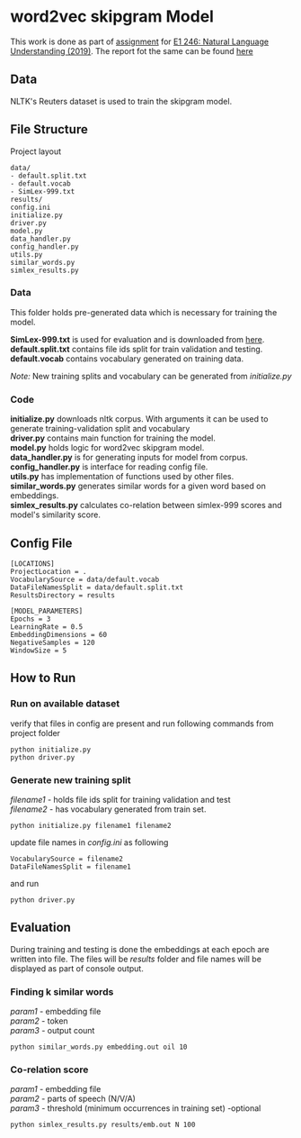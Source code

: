 # word2vec skipgram Model
This work is done as part of [assignment](https://sites.google.com/site/2019e1246/schedule/assignment-1) for [E1 246: Natural Language Understanding (2019)](https://sites.google.com/site/2019e1246/basics). The report fot the same can be found [here]()

## Data
NLTK's Reuters dataset is used to train the skipgram model.

## File Structure
Project layout
```
data/
- default.split.txt
- default.vocab
- SimLex-999.txt
results/
config.ini
initialize.py
driver.py
model.py
data_handler.py
config_handler.py
utils.py
similar_words.py
simlex_results.py
```

### Data

This folder holds pre-generated data which is necessary for training the model. 

**SimLex-999.txt** is used for evaluation and is downloaded from [here](https://fh295.github.io/simlex.html).<br>
**default.split.txt** contains file ids split for train validation and testing.<br>
**default.vocab** contains vocabulary generated on training data.<br>

*Note:* New training splits and vocabulary can be generated from *initialize.py*

### Code

**initialize.py** downloads nltk corpus. With arguments it can be used to generate training-validation split and vocabulary<br>
**driver.py** contains main function for training the model.<br>
**model.py** holds logic for word2vec skipgram model.<br>
**data_handler.py** is for generating inputs for model from corpus.<br>
**config_handler.py** is interface for reading config file.<br>
**utils.py** has implementation of functions used by other files.<br>
**similar_words.py** generates similar words for a given word based on embeddings.<br>
**simlex_results.py** calculates co-relation between simlex-999 scores and model's similarity score.

## Config File

```
[LOCATIONS]
ProjectLocation = .
VocabularySource = data/default.vocab
DataFileNamesSplit = data/default.split.txt
ResultsDirectory = results

[MODEL_PARAMETERS]
Epochs = 3
LearningRate = 0.5
EmbeddingDimensions = 60
NegativeSamples = 120
WindowSize = 5
```

## How to Run

### Run on available dataset
verify that files in config are present and run following commands from project folder
```
python initialize.py
python driver.py
``` 

### Generate new training split
*filename1* - holds file ids split for training validation and test<br>
*filename2* - has vocabulary generated from train set.
```
python initialize.py filename1 filename2
```

update file names in *config.ini* as following
```
VocabularySource = filename2
DataFileNamesSplit = filename1
```

and run
```
python driver.py
```


## Evaluation

During training and testing is done the embeddings at each epoch are written into file. The files will be *results* folder and file names will be displayed as part of console output.

### Finding k similar words

*param1* - embedding file<br>
*param2* - token<br>
*param3* - output count

```
python similar_words.py embedding.out oil 10
```

### Co-relation score

*param1* - embedding file<br>
*param2* - parts of speech (N/V/A)<br>
*param3* - threshold (minimum occurrences in training set) -optional
```
python simlex_results.py results/emb.out N 100
```